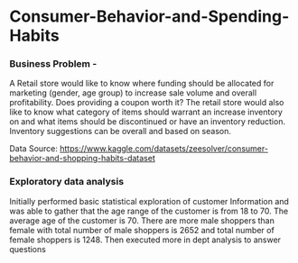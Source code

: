 # Consumer-Behavior-and-Spending-Habits

### Business Problem - 
A Retail store would like to know where funding should be allocated for marketing (gender, age group) to increase sale volume and overall profitability.  Does providing a coupon worth it?  The retail store would also like to know what category of items should warrant an increase inventory on and what items should be discontinued or have an inventory reduction.  Inventory suggestions can be overall and based on season.

Data Source: https://www.kaggle.com/datasets/zeesolver/consumer-behavior-and-shopping-habits-dataset

### Exploratory data analysis
Initially performed basic statistical exploration of customer Information and was able to gather that the age range of the customer is from 18 to 70.  The average age of the customer is 70.  There are more male shoppers than female with total number of male shoppers is 2652 and total number of female shoppers is 1248.  Then executed more in dept analysis to answer questions 
